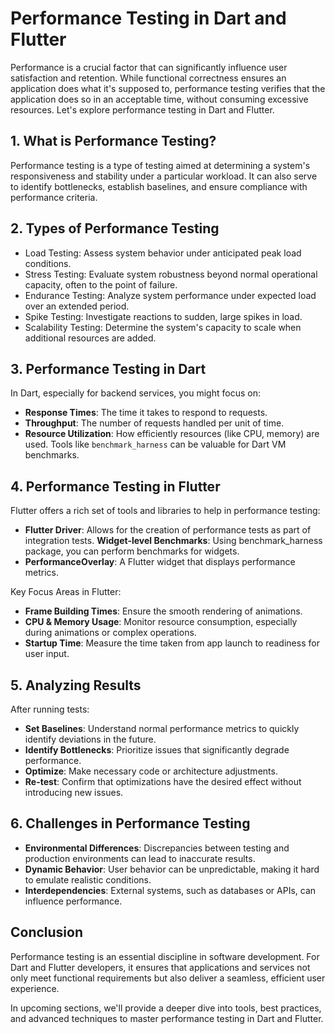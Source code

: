 # Performance Testing in Dart and Flutter
Performance is a crucial factor that can significantly influence user satisfaction and retention. While functional correctness ensures an application does what it's supposed to, performance testing verifies that the application does so in an acceptable time, without consuming excessive resources. Let's explore performance testing in Dart and Flutter.

## 1. What is Performance Testing?
Performance testing is a type of testing aimed at determining a system's responsiveness and stability under a particular workload. It can also serve to identify bottlenecks, establish baselines, and ensure compliance with performance criteria.

## 2. Types of Performance Testing
* Load Testing: Assess system behavior under anticipated peak load conditions.
* Stress Testing: Evaluate system robustness beyond normal operational capacity, often to the point of failure.
* Endurance Testing: Analyze system performance under expected load over an extended period.
* Spike Testing: Investigate reactions to sudden, large spikes in load.
* Scalability Testing: Determine the system's capacity to scale when additional resources are added.

## 3. Performance Testing in Dart
In Dart, especially for backend services, you might focus on:

* **Response Times**: The time it takes to respond to requests.
* **Throughput**: The number of requests handled per unit of time.
* **Resource Utilization**: How efficiently resources (like CPU, memory) are used.
Tools like `benchmark_harness` can be valuable for Dart VM benchmarks.

## 4. Performance Testing in Flutter
Flutter offers a rich set of tools and libraries to help in performance testing:

* **Flutter Driver**: Allows for the creation of performance tests as part of integration tests.
**Widget-level Benchmarks**: Using benchmark_harness package, you can perform benchmarks for widgets.
* **PerformanceOverlay**: A Flutter widget that displays performance metrics.
  
Key Focus Areas in Flutter:

* **Frame Building Times**: Ensure the smooth rendering of animations.
* **CPU & Memory Usage**: Monitor resource consumption, especially during animations or complex operations.
* **Startup Time**: Measure the time taken from app launch to readiness for user input.

## 5. Analyzing Results
After running tests:

* **Set Baselines**: Understand normal performance metrics to quickly identify deviations in the future.
* **Identify Bottlenecks**: Prioritize issues that significantly degrade performance.
* **Optimize**: Make necessary code or architecture adjustments.
* **Re-test**: Confirm that optimizations have the desired effect without introducing new issues.

## 6. Challenges in Performance Testing
* **Environmental Differences**: Discrepancies between testing and production environments can lead to inaccurate results.
* **Dynamic Behavior**: User behavior can be unpredictable, making it hard to emulate realistic conditions.
* **Interdependencies**: External systems, such as databases or APIs, can influence performance.

## Conclusion
Performance testing is an essential discipline in software development. For Dart and Flutter developers, it ensures that applications and services not only meet functional requirements but also deliver a seamless, efficient user experience.

In upcoming sections, we'll provide a deeper dive into tools, best practices, and advanced techniques to master performance testing in Dart and Flutter.
